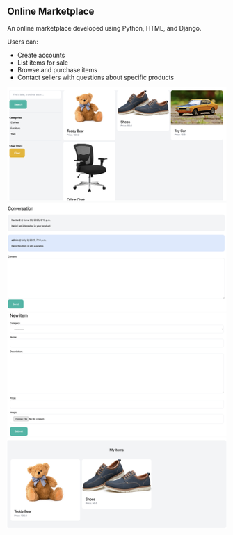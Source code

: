 ## Online Marketplace

An online marketplace developed using Python, HTML, and Django.

Users can:
- Create accounts
- List items for sale
- Browse and purchase items
- Contact sellers with questions about specific products

![Screenshot](images/pm3.png)
![Screenshot](images/pm4.png)
![Screenshot](images/pm2.png)
![Screenshot](images/pm5.png)
